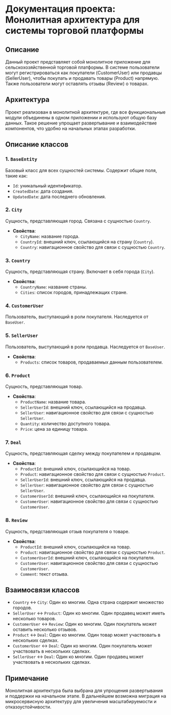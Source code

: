 # Документация проекта: Монолитная архитектура для системы торговой платформы

## Описание
Данный проект представляет собой монолитное приложение для сельскохозяйственной торговой платформы. В системе пользователи могут регистрироваться как покупатели (CustomerUser) или продавцы (SellerUser), чтобы покупать и продавать товары (Product) напрямую. Также пользователи могут оставлять отзывы (Review) о товарах.

## Архитектура
Проект реализован в монолитной архитектуре, где все функциональные модули объединены в одном приложении и используют общую базу данных. Такое решение упрощает развертывание и взаимодействие компонентов, что удобно на начальных этапах разработки.

## Описание классов

### 1. `BaseEntity`
Базовый класс для всех сущностей системы. Содержит общие поля, такие как:
- `Id`: уникальный идентификатор.
- `CreatedDate`: дата создания.
- `UpdatedDate`: дата последнего обновления.

### 2. `City`
Сущность, представляющая город. Связана с сущностью `Country`.
- **Свойства**:
  - `CityName`: название города.
  - `CountryId`: внешний ключ, ссылающийся на страну (`Country`).
  - `Country`: навигационное свойство для связи с сущностью `Country`.

### 3. `Country`
Сущность, представляющая страну. Включает в себя города (`City`).
- **Свойства**:
  - `CountryName`: название страны.
  - `Cities`: список городов, принадлежащих стране.

### 4. `CustomerUser`
Пользователь, выступающий в роли покупателя. Наследуется от `BaseUser`.

### 5. `SellerUser`
Пользователь, выступающий в роли продавца. Наследуется от `BaseUser`.
- **Свойства**:
  - `Products`: список товаров, продаваемых данным пользователем.

### 6. `Product`
Сущность, представляющая товар.
- **Свойства**:
  - `ProductName`: название товара.
  - `SellerUserId`: внешний ключ, ссылающийся на продавца.
  - `SellerUser`: навигационное свойство для связи с сущностью `SellerUser`.
  - `Quantity`: количество доступного товара.
  - `Price`: цена за единицу товара.

### 7. `Deal`
Сущность, представляющая сделку между покупателем и продавцом.
- **Свойства**:
  - `ProductId`: внешний ключ, ссылающийся на товар.
  - `Product`: навигационное свойство для связи с сущностью `Product`.
  - `SellerUserId`: внешний ключ, ссылающийся на продавца.
  - `SellerUser`: навигационное свойство для связи с сущностью `SellerUser`.
  - `CustomerUserId`: внешний ключ, ссылающийся на покупателя.
  - `CustomerUser`: навигационное свойство для связи с сущностью `CustomerUser`.

### 8. `Review`
Сущность, представляющая отзыв покупателя о товаре.
- **Свойства**:
  - `ProductId`: внешний ключ, ссылающийся на товар.
  - `Product`: навигационное свойство для связи с сущностью `Product`.
  - `CustomerUserId`: внешний ключ, ссылающийся на покупателя.
  - `CustomerUser`: навигационное свойство для связи с сущностью `CustomerUser`.
  - `Comment`: текст отзыва.

## Взаимосвязи классов

- `Country` ↔ `City`: Один ко многим. Одна страна содержит множество городов.
- `SellerUser` ↔ `Product`: Один ко многим. Один продавец может иметь несколько товаров.
- `CustomerUser` ↔ `Review`: Один ко многим. Один покупатель может оставить несколько отзывов.
- `Product` ↔ `Deal`: Один ко многим. Один товар может участвовать в нескольких сделках.
- `CustomerUser` ↔ `Deal`: Один ко многим. Один покупатель может участвовать в нескольких сделках.
- `SellerUser` ↔ `Deal`: Один ко многим. Один продавец может участвовать в нескольких сделках.

## Примечание
Монолитная архитектура была выбрана для упрощения развертывания и поддержки на начальном этапе. В дальнейшем возможна миграция на микросервисную архитектуру для увеличения масштабируемости и отказоустойчивости.
